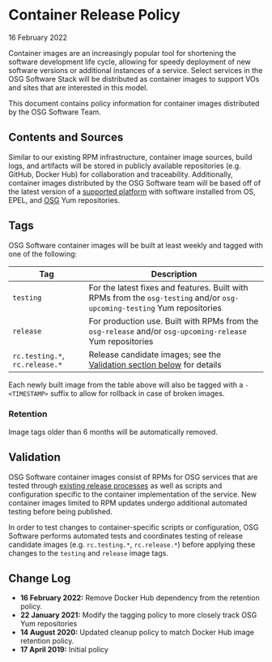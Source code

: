 Container Release Policy
========================

16 February 2022

Container images are an increasingly popular tool for shortening the software development life cycle, allowing for speedy
deployment of new software versions or additional instances of a service.
Select services in the OSG Software Stack will be distributed as container images to support VOs and sites that are
interested in this model.

This document contains policy information for container images distributed by the OSG Software Team.

Contents and Sources
--------------------

Similar to our existing RPM infrastructure, container image sources, build logs, and artifacts will be stored in
publicly available repositories (e.g. GitHub, Docker Hub) for collaboration and traceability.
Additionally, container images distributed by the OSG Software team will be based off of the latest version of a 
[supported platform](https://opensciencegrid.org/docs/release/supported_platforms/) with software installed from OS,
EPEL, and [OSG](../policy/software-release.md#yum-repositories) Yum repositories.

Tags
----

OSG Software container images will be built at least weekly and tagged with one of the following:

| Tag                            | Description                                                                                                              |
|--------------------------------|--------------------------------------------------------------------------------------------------------------------------|
| `testing`                      | For the latest fixes and features. Built with RPMs from the `osg-testing` and/or `osg-upcoming-testing` Yum repositories |
| `release`                      | For production use. Built with RPMs from the `osg-release` and/or `osg-upcoming-release` Yum repositories                |
| `rc.testing.*`, `rc.release.*` | Release candidate images; see the [Validation section below](#validation) for details                                    |

Each newly built image from the table above will also be tagged with a `-<TIMESTAMP>` suffix to allow for rollback in
case of broken images.

### Retention ###

Image tags older than 6 months will be automatically removed.

Validation
----------

OSG Software container images consist of RPMs for OSG services that are tested through
[existing release processes](software-release.md) as well as scripts and configuration specific to the container
implementation of the service.
New container images limited to RPM updates undergo additional automated testing before being published.

In order to test changes to container-specific scripts or configuration, OSG Software performs automated tests and
coordinates testing of release candidate images (e.g. `rc.testing.*`, `rc.release.*`) before applying these changes to
the `testing` and `release` image tags.

Change Log
----------

- **16 February 2022:** Remove Docker Hub dependency from the retention policy.
- **22 January 2021:** Modify the tagging policy to more closely track OSG Yum repositories
- **14 August 2020:** Updated cleanup policy to match Docker Hub image retention policy.
- **17 April 2019:** Initial policy

